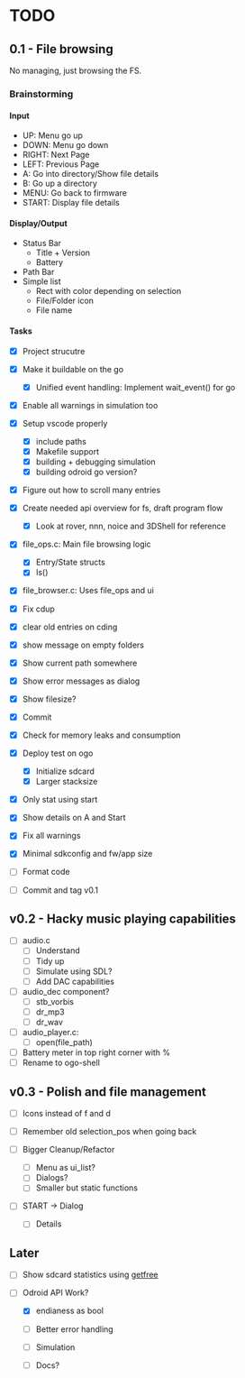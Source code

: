 TODO
====

0.1 - File browsing
-------------------

No managing, just browsing the FS.

### Brainstorming

#### Input

- UP: Menu go up
- DOWN: Menu go down
- RIGHT: Next Page
- LEFT: Previous Page
- A: Go into directory/Show file details
- B: Go up a directory
- MENU: Go back to firmware
- START: Display file details

#### Display/Output

- Status Bar
	- Title + Version
	- Battery
- Path Bar
- Simple list
	- Rect with color depending on selection
	- File/Folder icon
	- File name

#### Tasks

- [X] Project strucutre

- [X] Make it buildable on the go
	- [X] Unified event handling: Implement wait_event() for go

- [X] Enable all warnings in simulation too

- [x] Setup vscode properly
	- [x] include paths
	- [x] Makefile support
	- [x] building + debugging simulation
	- [x] building odroid go version?

- [x] Figure out how to scroll many entries

- [x] Create needed api overview for fs, draft program flow
	- [x] Look at rover, nnn, noice and 3DShell for reference

- [x] file_ops.c: Main file browsing logic
	- [x] Entry/State structs
	- [x] ls()

- [x] file_browser.c: Uses file_ops and ui

- [x] Fix cdup
- [x] clear old entries on cding
- [x] show message on empty folders
- [x] Show current path somewhere
- [x] Show error messages as dialog
- [x] Show filesize?

- [x] Commit
- [x] Check for memory leaks and consumption
- [x] Deploy test on ogo
	- [x] Initialize sdcard
	- [x] Larger stacksize

- [x] Only stat using start
- [x] Show details on A and Start
- [x] Fix all warnings
- [x] Minimal sdkconfig and fw/app size
- [ ] Format code

- [ ] Commit and tag v0.1

## v0.2 - Hacky music playing capabilities

- [ ] audio.c
	- [ ] Understand
	- [ ] Tidy up
	- [ ] Simulate using SDL?
	- [ ] Add DAC capabilities

- [ ] audio_dec component?
	- [ ] stb_vorbis
	- [ ] dr_mp3
	- [ ] dr_wav

- [ ] audio_player.c:
	- [ ] open(file_path)

- [ ] Battery meter in top right corner with %
- [ ] Rename to ogo-shell

## v0.3 - Polish and file management

- [ ] Icons instead of f and d
- [ ] Remember old selection_pos when going back

- [ ] Bigger Cleanup/Refactor
	- [ ] Menu as ui_list?
	- [ ] Dialogs?
	- [ ] Smaller but static functions

- [ ] START -> Dialog
	- [ ] Details

## Later

- [ ] Show sdcard statistics using [getfree](http://elm-chan.org/fsw/ff/doc/getfree.html)

- [ ] Odroid API Work?
	- [X] endianess as bool
	- [ ] Better error handling
	- [ ] Simulation
	- [ ] Docs?

